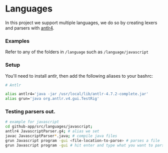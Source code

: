 # Languages

In this project we support multiple languages, we do so by creating lexers and parsers with
[antlr4](https://www.antlr.org/).

### Examples

Refer to any of the folders in `/language` such as `/language/javascript`

### Setup

You'll need to install antlr, then add the following aliases to your bashrc:

```bash
# Antlr

alias antlr4='java -jar /usr/local/lib/antlr-4.7.2-complete.jar'
alias grun='java org.antlr.v4.gui.TestRig'
```

### Testing parsers out.

```bash
# example for javascript
cd github-app/src/languages/javascript;
antlr4 JavascriptParser.g4; # alias we set
javac JavascriptParser*.java; # compile java files
grun Javascript program -gui <file-location-to-parse> # parses a file
grun Javascript program -gui # hit enter and type what you want to parse, then Ctrl-D to complete
```
